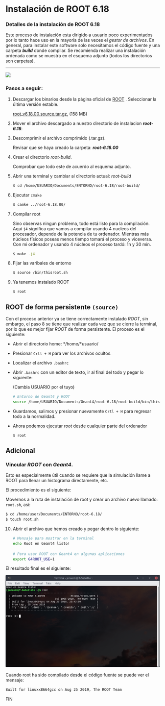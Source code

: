 # Instalación de ROOT 6.18

### Detalles de la instalación de ROOT 6.18

Este proceso de instalación esta dirigido a usuario poco experimentados por lo tanto hace uso en la mayoría de las veces el *gestor de archivos*. En general, para instalar este software solo necesitamos el código fuente y una carpeta ***build*** donde compilar. Se recomienda realizar una instalación ordenada como se muestra en el esquema adjunto (todos los directorios son carpetas).

----



![](ROOT/path6565.png)

### Pasos a seguir:

1. Descargar los binarios desde la página oficial de [ROOT](https://root.cern.ch/downloading-root) . Seleccionar la última versión estable. 

   [root_v6.18.00.source.tar.gz](https://root.cern/download/root_v6.18.00.source.tar.gz), (158 MB)

2. Mover el archivo descargado a nuestro directorio de instalacion ***root-6.18***:

3. Descomprimir el archivo comprimido (.tar.gz). 

   Revisar que se haya creado la carpeta: ***root-6.18.00***

4. Crear el directorio *root-build*.

   Comprobar que todo este de acuerdo al esquema adjunto.

5. Abrir una terminal y cambiar al directorio actual: *root-build*

   ```bash
   $ cd /home/USUARIO/Documents/ENTORNO/root-6.18/root-build/
   ```

6. Ejecutar `cmake`

   ```bash
   $ camke ../root-6.18.00/
   ```

7. Compilar root

   Sino observas ningun problema, todo está listo para la compilación. Aqui `j4` significa que vamos a compilar usando 4 nucleos del procesador,  depende de la potencia de tu ordenador.  Mientras más núcleos físicos poseas menos tiempo tomará el proceso y viceversa. Con mi ordenador y usando 4 núcleos el proceso tardó: 1h y 30 min.

   ```bash
   $ make -j4
   ```

8. Fijar las varibales de entorno
   ```bash
   $ source /bin/thisroot.sh
   ```

9. Ya tenemos instalado ROOT

   ```bash
   $ root
   ```




## ROOT de forma persistente `(source)`

Con el proceso anterior ya se tiene correctamente instalado *ROOT*, sin embargo, el paso 8 se tiene que realizar cada vez que se cierre la terminal, por lo que es mejor fijar *ROOT* de forma persistente. El proceso es el siguiente:

   - Abrir el directorio home: */home/*usuario/

   - Presionar `Crtl + H` para ver los archivos ocultos.

   - Localizar el archivo `.bashrc`

   - Abrir `.bashrc` con un editor de texto, ir al final del todo y pegar lo siguiente:

     (Cambia USUARIO por el tuyo)

     ```bash
     # Entorno de Geant4 y ROOT
     source /home/USUARIO/Documents/Geant4/root-6.18/root-build/bin/thisroot.sh
     ```

- Guardamos, salimos y presionar nuevamente `Crtl + H` para regresar todo a la normalidad.

* Ahora podemos ejecutar *root* desde cualquier parte del ordenador

   ```bash
   $ root
   ```



## Adicional

### Vincular *ROOT* con *Geant4*. 

Esto es especialmente útil cuando se requiere que la simulación llame a ROOT para llenar un histograma directamente, etc.  

El procedimiento es el siguiente:

Movernos a la ruta de instalación de root y crear un archivo nuevo llamado: `root.sh`, así:

   ```bash
   $ cd /home/user/Documents/ENTORNO/root-6.18/
   $ touch root.sh
   ```

10. Abrir el archivo que hemos creado y pegar dentro lo siguiente:

    ```bash
    # Mensaje para mostrar en la terminal
    echo Root en Geant4 listo!
    
    # Para usar ROOT con Geant4 en algunas aplicaciones
    export G4ROOT_USE=1
    ```

  

El resultado final es el siguiente:

![](ROOT/root-final.png)

Cuando root ha sido compilado desde el código fuente se puede ver el mensaje:

```bash
Built for linuxx8664gcc on Aug 25 2019, The ROOT Team
```

FIN
